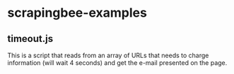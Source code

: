 # scrapingbee-examples

## timeout.js

This is a script that reads from an array of URLs that needs to charge information (will wait 4 seconds) and get the e-mail presented on the page.

